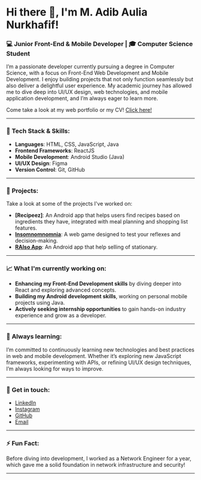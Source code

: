 # Hi there 👋, I'm M. Adib Aulia Nurkhafif!

### 💻 Junior Front-End & Mobile Developer | 🎓 Computer Science Student

I’m a passionate developer currently pursuing a degree in Computer Science, with a focus on Front-End Web Development and Mobile Development. I enjoy building projects that not only function seamlessly but also deliver a delightful user experience. My academic journey has allowed me to dive deep into UI/UX design, web technologies, and mobile application development, and I’m always eager to learn more.

Come take a look at my web portfolio or my CV!
[Click here!](https://1frazel.github.io/HCI-Final-Project-Adib/#contact)

---

### 🔧 **Tech Stack & Skills**:

- **Languages**: HTML, CSS, JavaScript, Java
- **Frontend Frameworks**: ReactJS
- **Mobile Development**: Android Studio (Java)
- **UI/UX Design**: Figma
- **Version Control**: Git, GitHub

---

### 📂 **Projects**:

Take a look at some of the projects I've worked on:

- **[Recipeez]**: An Android app that helps users find recipes based on ingredients they have, integrated with meal planning and shopping list features.
- **[Insomnomnomnia](https://github.com/1Frazel/MPF-Final-Game)**: A web game designed to test your reflexes and decision-making.
- **[RAIso App](https://github.com/1Frazel/Kompas-Re-Design)**: An Android app that help selling of stationary.

---

### 📈 **What I'm currently working on**:

- **Enhancing my Front-End Development skills** by diving deeper into React and exploring advanced concepts.
- **Building my Android development skills**, working on personal mobile projects using Java.
- **Actively seeking internship opportunities** to gain hands-on industry experience and grow as a developer.

---

### 🌱 **Always learning**:

I’m committed to continuously learning new technologies and best practices in web and mobile development. Whether it’s exploring new JavaScript frameworks, experimenting with APIs, or refining UI/UX design techniques, I’m always looking for ways to improve.

---

### 💬 **Get in touch**:

- [LinkedIn](https://www.linkedin.com/in/m-adib-aulia-nurkhafif)
- [Instagram](https://instagram.com/adib_nk?igshid=MmIzYWVlNDQ5Yg==)
- [GitHub](https://github.com/1Frazel)
- [Email](mailto:adibnk11@gmail.com)

---

### ⚡ **Fun Fact**:

Before diving into development, I worked as a Network Engineer for a year, which gave me a solid foundation in network infrastructure and security!

---
